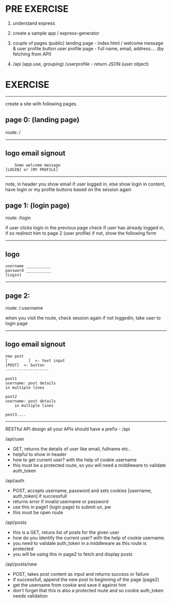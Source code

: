# PRE EXERCISE

1. understand express
2. create a sample app / express-generator

3. couple of pages (public)
  landing page - index.html / welcome message & user profile button
  user profile page - full name, email, address.... (by fetching from API)

4. /api (app.use, grouping)
    /userprofile - return JSON (user object)


# EXERCISE
----------

create a site with following pages.

## page 0: (landing page)

route: /

-------------------------------------
logo                    email signout
-------------------------------------

        Some welcome message
	[LOGIN] or [MY PROFILE]

-------------------------------------

note, in header you show email if user logged in, else show login
in content, have login or my profile buttons based on the session again


## page 1: (login page)

route: /login

if user clicks login in the previous page
check if user has already logged in, if so redirect him to page 2 (user profile)
if not, show the following form

-------------------------------------
logo			
-------------------------------------

	username ___________
	password ___________
	[Login]

-------------------------------------

## page 2:

route: /:username

when you visit the route, check session again
if not loggedin, take user to login page

-------------------------------------
logo			email signout
-------------------------------------

	new post
	[		  ]  <- text input
	[POST]  <- button
	-------------------

	post1
	username: post details
	in multiple lines

	post2
	username: post details
        in multiple lines

	post3....

-------------------------------------


RESTful API design
all your APIs should have a prefix - /api

/api/user
  - GET, returns the details of user like email, fullname etc..
  - helpful to show in header
  - how to get current user? with the help of cookie username
  - this must be a protected route, so you will need a middleware to validate auth_token

/api/auth
  - POST, accepts username, password and sets cookies [username, auth_token] if successfull
  - returns error if invalid username or password
  - use this in page1 (login page) to submit un, pw
  - this must be open route

/api/posts
  - this is a GET, retuns list of posts for the given user
  - how do you identify the current user? with the help of cookie username.
  - you need to validate auth_token in a middleware as this route is protected
  - you will be using this in page2 to fetch and display posts

/api/posts/new
  - POST, takes post content as input and returns success or failure
  - if successfull, append the new post to beginning of the page (page2)
  - get the username from cookie and save it against him
  - don't forget that this is also a protected route and so cookie auth_token needs validation



